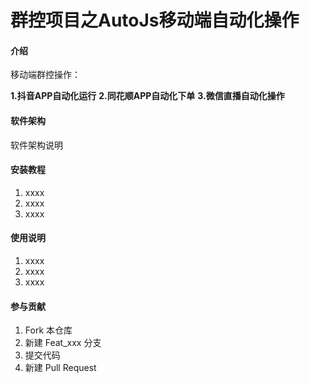 # 群控项目之AutoJs移动端自动化操作

#### 介绍
移动端群控操作：

 **1.抖音APP自动化运行** 
 **2.同花顺APP自动化下单** 
 **3.微信直播自动化操作** 



#### 软件架构
软件架构说明


#### 安装教程

1.  xxxx
2.  xxxx
3.  xxxx

#### 使用说明

1.  xxxx
2.  xxxx
3.  xxxx

#### 参与贡献

1.  Fork 本仓库
2.  新建 Feat_xxx 分支
3.  提交代码
4.  新建 Pull Request
